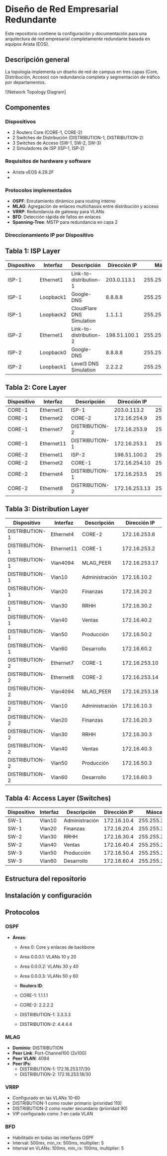 # Diseño de Red Empresarial Redundante

Este repositorio contiene la configuración y documentación para una arquitectura de red empresarial completamente redundante basada en equipos Arista (EOS).

## Descripción general

La topología implementa un diseño de red de campus en tres capas (Core, Distribución, Acceso) con redundancia completa y segmentación de tráfico por departamentos.

![Network Topology Diagram]

## Componentes

### Dispositivos
- 2 Routers Core (CORE-1, CORE-2)
- 2 Switches de Distribución (DISTRIBUTION-1, DISTRIBUTION-2)
- 3 Switches de Acceso (SW-1, SW-2, SW-3)
- 2 Simuladores de ISP (ISP-1, ISP-2)

### Requisitos de hardware y software

- Arista vEOS 4.29.2F 
- 

### Protocolos implementados
- **OSPF**: Enrutamiento dinámico para routing interno
- **MLAG**: Agregación de enlaces multichassis entre distribución y acceso
- **VRRP**: Redundancia de gateway para VLANs
- **BFD**: Detección rápida de fallos en enlaces
- **Spanning-Tree**: MSTP para redundancia en capa 2

### Direccionamiento IP por Dispositivo

## Tabla 1: ISP Layer

| Dispositivo | Interfaz | Descripción | Dirección IP | Máscara |
|-------------|----------|-------------|--------------|---------|
| ISP-1 | Ethernet1 | Link-to-distribution-1 | 203.0.113.1 | 255.255.255.252 |
| ISP-1 | Loopback1 | Google-DNS | 8.8.8.8 | 255.255.255.255 |
| ISP-1 | Loopback2 | CloudFlare DNS Simulation | 1.1.1.1 | 255.255.255.255 |
| ISP-2 | Ethernet1 | Link-to-distribution-2 | 198.51.100.1 | 255.255.255.252 |
| ISP-2 | Loopback0 | Google-DNS | 8.8.8.8 | 255.255.255.255 |
| ISP-2 | Loopback1 | Level3 DNS Simulation | 2.2.2.2 | 255.255.255.255 |

## Tabla 2: Core Layer

| Dispositivo | Interfaz | Descripción | Dirección IP | Máscara |
|-------------|----------|-------------|--------------|---------|
| CORE-1 | Ethernet1 | ISP-1 | 203.0.113.2 | 255.255.255.252 |
| CORE-1 | Ethernet2 | CORE-2 | 172.16.254.9 | 255.255.255.252 |
| CORE-1 | Ethernet7 | DISTRIBUTION-2 | 172.16.253.9 | 255.255.255.252 |
| CORE-1 | Ethernet11 | DISTRIBUTION-1 | 172.16.253.1 | 255.255.255.252 |
| CORE-2 | Ethernet1 | ISP-2 | 198.51.100.2 | 255.255.255.252 |
| CORE-2 | Ethernet2 | CORE-1 | 172.16.254.10 | 255.255.255.252 |
| CORE-2 | Ethernet4 | DISTRIBUTION-1 | 172.16.253.5 | 255.255.255.252 |
| CORE-2 | Ethernet8 | DISTRIBUTION-2 | 172.16.253.13 | 255.255.255.252 |

## Tabla 3: Distribution Layer

| Dispositivo | Interfaz | Descripción | Dirección IP | Máscara | VRRP |
|-------------|----------|-------------|--------------|---------|------|
| DISTRIBUTION-1 | Ethernet4 | CORE-2 | 172.16.253.6 | 255.255.255.252 | - |
| DISTRIBUTION-1 | Ethernet11 | CORE-1 | 172.16.253.2 | 255.255.255.252 | - |
| DISTRIBUTION-1 | Vlan4094 | MLAG_PEER | 172.16.253.17 | 255.255.255.252 | - |
| DISTRIBUTION-1 | Vlan10 | Administración | 172.16.10.2 | 255.255.255.0 | 172.16.10.1 (Pri 110) |
| DISTRIBUTION-1 | Vlan20 | Finanzas | 172.16.20.2 | 255.255.255.0 | 172.16.20.1 (Pri 110) |
| DISTRIBUTION-1 | Vlan30 | RRHH | 172.16.30.2 | 255.255.255.0 | 172.16.30.1 (Pri 110) |
| DISTRIBUTION-1 | Vlan40 | Ventas | 172.16.40.2 | 255.255.255.0 | 172.16.40.1 (Pri 110) |
| DISTRIBUTION-1 | Vlan50 | Producción | 172.16.50.2 | 255.255.255.0 | 172.16.50.1 (Pri 110) |
| DISTRIBUTION-1 | Vlan60 | Desarrollo | 172.16.60.2 | 255.255.255.0 | 172.16.60.1 (Pri 110) |
| DISTRIBUTION-2 | Ethernet7 | CORE-1 | 172.16.253.10 | 255.255.255.252 | - |
| DISTRIBUTION-2 | Ethernet8 | CORE-2 | 172.16.253.14 | 255.255.255.252 | - |
| DISTRIBUTION-2 | Vlan4094 | MLAG_PEER | 172.16.253.18 | 255.255.255.252 | - |
| DISTRIBUTION-2 | Vlan10 | Administración | 172.16.10.3 | 255.255.255.0 | 172.16.10.1 (Pri 90) |
| DISTRIBUTION-2 | Vlan20 | Finanzas | 172.16.20.3 | 255.255.255.0 | 172.16.20.1 (Pri 90) |
| DISTRIBUTION-2 | Vlan30 | RRHH | 172.16.30.3 | 255.255.255.0 | 172.16.30.1 (Pri 90) |
| DISTRIBUTION-2 | Vlan40 | Ventas | 172.16.40.3 | 255.255.255.0 | 172.16.40.1 (Pri 90) |
| DISTRIBUTION-2 | Vlan50 | Producción | 172.16.50.3 | 255.255.255.0 | 172.16.50.1 (Pri 90) |
| DISTRIBUTION-2 | Vlan60 | Desarrollo | 172.16.60.3 | 255.255.255.0 | 172.16.60.1 (Pri 90) |

## Tabla 4: Access Layer (Switches)

| Dispositivo | Interfaz | Descripción | Dirección IP | Máscara |
|-------------|----------|-------------|--------------|---------|
| SW-1 | Vlan10 | Administración | 172.16.10.4 | 255.255.255.0 |
| SW-1 | Vlan20 | Finanzas | 172.16.20.4 | 255.255.255.0 |
| SW-2 | Vlan30 | RRHH | 172.16.30.4 | 255.255.255.0 |
| SW-2 | Vlan40 | Ventas | 172.16.40.4 | 255.255.255.0 |
| SW-3 | Vlan50 | Producción | 172.16.50.4 | 255.255.255.0 |
| SW-3 | Vlan60 | Desarrollo | 172.16.60.4 | 255.255.255.0 |

## Estructura del repositorio


## Instalación y configuración


## Protocolos

### OSPF
- **Áreas**:
  - Area 0: Core y enlaces de backbone
  - Area 0.0.0.1: VLANs 10 y 20
  - Area 0.0.0.2: VLANs 30 y 40
  - Area 0.0.0.3: VLANs 50 y 60

  - **Routers ID**:
  - CORE-1: 1.1.1.1
  - CORE-2: 2.2.2.2
  - DISTRIBUTION-1: 3.3.3.3
  - DISTRIBUTION-2: 4.4.4.4

### MLAG
- **Dominio**: DISTRIBUTION
- **Peer Link**: Port-Channel100 (2x10G)
- **Peer VLAN**: 4094
- **Peer IPs**:
  - DISTRIBUTION-1: 172.16.253.17/30
  - DISTRIBUTION-2: 172.16.253.18/30

### VRRP
- Configurado en las VLANs 10-60
- DISTRIBUTION-1 como router primario (prioridad 110)
- DISTRIBUTION-2 como router secundario (prioridad 90)
- VIP configurado como .1 en cada VLAN
  
### BFD
- Habilitado en todas las interfaces OSPF
- Interval: 500ms, min_rx: 500ms, multiplier: 5
- Interval en VLANs: 100ms, min_rx: 100ms, multiplier: 5














